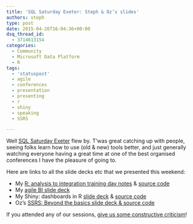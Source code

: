 ```yaml
---
title: 'SQL Saturday Exeter: Steph & Oz’s slides'
authors: steph
type: post
date: 2015-04-26T16:04:36+00:00
dsq_thread_id:
  - 3714613154
categories:
  - Community
  - Microsoft Data Platform
  - R
tags:
  - 'statuspost'
  - agile
  - conferences
  - presentation
  - presenting
  - r
  - shiny
  - speaking
  - SSRS

---
```

Well [SQL Saturday Exeter][1] flew by. T&#8217;was great catching up with people, seeing folks learn how to use (old & new) tools better, and just generally watching everyone having a great time at one of the best organised conferences I have the pleasure of going to.

Here are links to all the slide decks etc that we presented this weekend:

  * My [R: analysis to integration training day notes][2] & [source code][3] 
  * My [agile BI slide deck][4]
  * My Shiny: dashboards in R [slide deck][5] & [source code][6]
  * Oz&#8217;s [SSRS: Beyond the basics slide deck & source code][7]

If you attended any of our sessions, [give us some constructive criticism][8]!

 [1]: http://www.sqlsaturday.com/372/EventHome.aspx
 [2]: http://stephlocke.github.io/Rtraining/compiledtrainingnotes.html
 [3]: https://github.com/stephlocke/Rtraining
 [4]: http://bit.ly/agileBI
 [5]: http://stephlocke.github.io/Rtraining/repoRting.html
 [6]: https://github.com/stephlocke/Rtraining/blob/master/inst/slidedecks/shiny/repoRting.Rmd
 [7]: https://github.com/CLockeWork/SSRS
 [8]: https://itsalocke.com/index.php/contact-us-page/